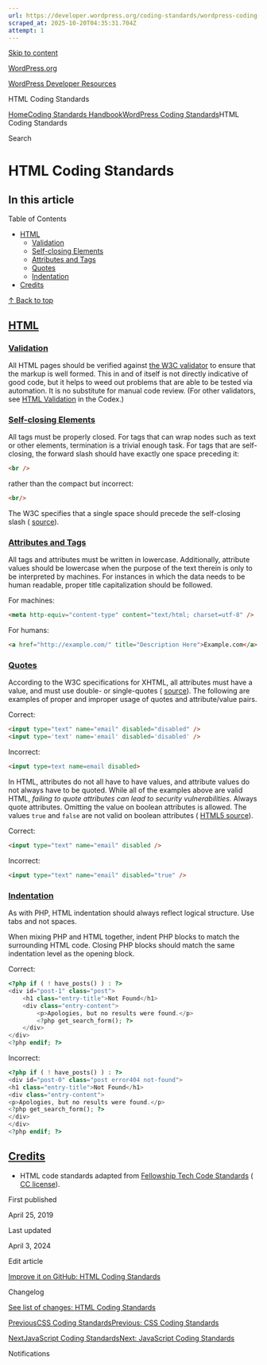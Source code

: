 ```yaml
---
url: https://developer.wordpress.org/coding-standards/wordpress-coding-standards/html
scraped_at: 2025-10-20T04:35:31.704Z
attempt: 1
---
```


[Skip to content](https://developer.wordpress.org/coding-standards/wordpress-coding-standards/html/#wp--skip-link--target)

[WordPress.org](https://wordpress.org/)

[WordPress Developer Resources](https://developer.wordpress.org/)

HTML Coding Standards


[Home](https://developer.wordpress.org/)[Coding Standards Handbook](https://developer.wordpress.org/coding-standards/)[WordPress Coding Standards](https://developer.wordpress.org/coding-standards/wordpress-coding-standards/)HTML Coding Standards

Search

# HTML Coding Standards

## In this article

Table of Contents

- [HTML](https://developer.wordpress.org/coding-standards/wordpress-coding-standards/html/#html)
  - [Validation](https://developer.wordpress.org/coding-standards/wordpress-coding-standards/html/#validation)
  - [Self-closing Elements](https://developer.wordpress.org/coding-standards/wordpress-coding-standards/html/#self-closing-elements)
  - [Attributes and Tags](https://developer.wordpress.org/coding-standards/wordpress-coding-standards/html/#attributes-and-tags)
  - [Quotes](https://developer.wordpress.org/coding-standards/wordpress-coding-standards/html/#quotes)
  - [Indentation](https://developer.wordpress.org/coding-standards/wordpress-coding-standards/html/#indentation)
- [Credits](https://developer.wordpress.org/coding-standards/wordpress-coding-standards/html/#credits)

[↑ Back to top](https://developer.wordpress.org/coding-standards/wordpress-coding-standards/html/#wp--skip-link--target)

## [HTML](https://developer.wordpress.org/coding-standards/wordpress-coding-standards/html/\#html)

### [Validation](https://developer.wordpress.org/coding-standards/wordpress-coding-standards/html/\#validation)

All HTML pages should be verified against [the W3C validator](https://validator.w3.org/) to ensure that the markup is well formed. This in and of itself is not directly indicative of good code, but it helps to weed out problems that are able to be tested via automation. It is no substitute for manual code review. (For other validators, see [HTML Validation](https://codex.wordpress.org/Validating_a_Website#HTML_-_Validation) in the Codex.)

### [Self-closing Elements](https://developer.wordpress.org/coding-standards/wordpress-coding-standards/html/\#self-closing-elements)

All tags must be properly closed. For tags that can wrap nodes such as text or other elements, termination is a trivial enough task. For tags that are self-closing, the forward slash should have exactly one space preceding it:

```html
<br />

```

rather than the compact but incorrect:

```html
<br/>

```

The W3C specifies that a single space should precede the self-closing slash ( [source](https://w3.org/TR/xhtml1/#C_2)).

### [Attributes and Tags](https://developer.wordpress.org/coding-standards/wordpress-coding-standards/html/\#attributes-and-tags)

All tags and attributes must be written in lowercase. Additionally, attribute values should be lowercase when the purpose of the text therein is only to be interpreted by machines. For instances in which the data needs to be human readable, proper title capitalization should be followed.

For machines:

```html
<meta http-equiv="content-type" content="text/html; charset=utf-8" />

```

For humans:

```html
<a href="http://example.com/" title="Description Here">Example.com</a>

```

### [Quotes](https://developer.wordpress.org/coding-standards/wordpress-coding-standards/html/\#quotes)

According to the W3C specifications for XHTML, all attributes must have a value, and must use double- or single-quotes ( [source](https://www.w3.org/TR/xhtml1/#h-4.4)). The following are examples of proper and improper usage of quotes and attribute/value pairs.

Correct:

```html
<input type="text" name="email" disabled="disabled" />
<input type='text' name='email' disabled='disabled' />

```

Incorrect:

```html
<input type=text name=email disabled>

```

In HTML, attributes do not all have to have values, and attribute values do not always have to be quoted. While all of the examples above are valid HTML, _failing to quote attributes can lead to security vulnerabilities_. Always quote attributes. Omitting the value on boolean attributes is allowed. The values `true` and `false` are not valid on boolean attributes ( [HTML5 source](https://www.w3.org/TR/2011/WD-html5-20110405/common-microsyntaxes.html#boolean-attributes)).

Correct:

```html
<input type="text" name="email" disabled />

```

Incorrect:

```html
<input type="text" name="email" disabled="true" />

```

### [Indentation](https://developer.wordpress.org/coding-standards/wordpress-coding-standards/html/\#indentation)

As with PHP, HTML indentation should always reflect logical structure. Use tabs and not spaces.

When mixing PHP and HTML together, indent PHP blocks to match the surrounding HTML code. Closing PHP blocks should match the same indentation level as the opening block.

Correct:

```php
<?php if ( ! have_posts() ) : ?>
<div id="post-1" class="post">
    <h1 class="entry-title">Not Found</h1>
    <div class="entry-content">
        <p>Apologies, but no results were found.</p>
        <?php get_search_form(); ?>
    </div>
</div>
<?php endif; ?>

```

Incorrect:

```php
<?php if ( ! have_posts() ) : ?>
<div id="post-0" class="post error404 not-found">
<h1 class="entry-title">Not Found</h1>
<div class="entry-content">
<p>Apologies, but no results were found.</p>
<?php get_search_form(); ?>
</div>
</div>
<?php endif; ?>

```

## [Credits](https://developer.wordpress.org/coding-standards/wordpress-coding-standards/html/\#credits)

- HTML code standards adapted from [Fellowship Tech Code Standards](https://developer.fellowshipone.com/patterns/code.php) ( [CC license](https://creativecommons.org/licenses/by-nc-sa/3.0/)).

First published

April 25, 2019

Last updated

April 3, 2024

Edit article

[Improve it on GitHub: HTML Coding Standards](https://github.com/WordPress/wpcs-docs/edit/master/wordpress-coding-standards/html.md)

Changelog

[See list of changes: HTML Coding Standards](https://github.com/WordPress/wpcs-docs/commits/master/wordpress-coding-standards/html.md)

[PreviousCSS Coding StandardsPrevious: CSS Coding Standards](https://developer.wordpress.org/coding-standards/wordpress-coding-standards/css/)

[NextJavaScript Coding StandardsNext: JavaScript Coding Standards](https://developer.wordpress.org/coding-standards/wordpress-coding-standards/javascript/)

Notifications